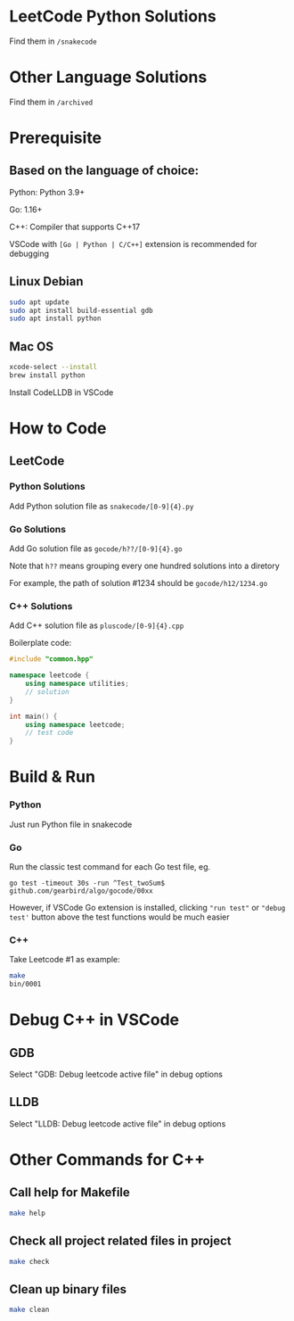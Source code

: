 # LeetCode Python Solutions

Find them in ```/snakecode```

# Other Language Solutions

Find them in ```/archived```

# Prerequisite
## Based on the language of choice:

Python: Python 3.9+

Go: 1.16+

C++: Compiler that supports C++17

VSCode with ```[Go | Python | C/C++]``` extension is recommended for debugging

## Linux Debian
```bash
sudo apt update
sudo apt install build-essential gdb
sudo apt install python
```

## Mac OS
```bash
xcode-select --install
brew install python
```
Install CodeLLDB in VSCode

# How to Code
## LeetCode
### Python Solutions
Add Python solution file as ```snakecode/[0-9]{4}.py```

### Go Solutions
Add Go solution file as ```gocode/h??/[0-9]{4}.go```

Note that ```h??``` means grouping every one hundred solutions into a diretory

For example, the path of solution #1234 should be ```gocode/h12/1234.go```

### C++ Solutions
Add C++ solution file as ```pluscode/[0-9]{4}.cpp```

Boilerplate code:
```cpp
#include "common.hpp"

namespace leetcode {
    using namespace utilities;
    // solution
}

int main() {
    using namespace leetcode;
    // test code
}
```

# Build & Run
### Python
Just run Python file in snakecode

### Go
Run the classic test command for each Go test file, eg.

```go test -timeout 30s -run ^Test_twoSum$ github.com/gearbird/algo/gocode/00xx ```

However, if VSCode Go extension is installed, clicking ```"run test"``` or ```"debug test'``` button above the test functions would be much easier

### C++
Take Leetcode #1 as example:
```bash
make
bin/0001
```

# Debug C++ in VSCode
## GDB
Select "GDB: Debug leetcode active file" in debug options

## LLDB
Select "LLDB: Debug leetcode active file" in debug options

# Other Commands for C++
## Call help for Makefile
```bash
make help
```

## Check all project related files in project
```bash
make check
```

## Clean up binary files
```bash
make clean
```
